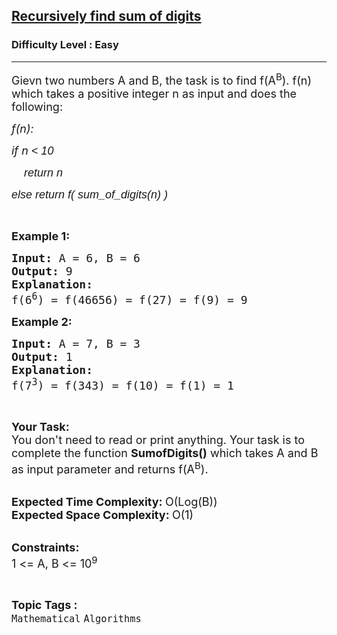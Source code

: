 <h2><a href="https://practice.geeksforgeeks.org/problems/recursively-find-sum-of-digits3558/1">Recursively find sum of digits</a></h2><h3>Difficulty Level : Easy</h3><hr><div class="problems_problem_content__Xm_eO"><p><span style="font-size:18px">Gievn two numbers A and B, the task is to find f(A<sup>B</sup>). f(n) which takes a positive integer n as input and does the following:</span></p>

<p><span style="font-size:18px"><em>f(n):</em></span></p>

<p><span style="font-size:18px"><em>if n <span style="font-family:arial,helvetica,sans-serif">&lt; 10 </span><span style="font-family:arial,helvetica,sans-serif"> </span></em></span></p>

<p><span style="font-size:18px"><em><span style="font-family:arial,helvetica,sans-serif">&nbsp;&nbsp;&nbsp; return n</span></em></span></p>

<p><span style="font-size:18px"><em><span style="font-family:arial,helvetica,sans-serif">else return f( sum_of_digits(n) )</span></em></span></p>

<p>&nbsp;</p>

<p><span style="font-size:18px"><strong>Example 1:</strong></span></p>

<pre><span style="font-size:18px"><strong>Input: </strong>A = 6, B = 6
<strong>Output: </strong>9
<strong>Explanation: </strong>
f(6<sup>6</sup>) = f(46656) = f(27) = f(9) = 9</span>
</pre>

<p><span style="font-size:18px"><strong>Example 2:</strong></span></p>

<pre><span style="font-size:18px"><strong>Input: </strong>A = 7, B = 3
<strong>Output: </strong>1
<strong>Explanation: </strong>
f(7<sup>3</sup>) = f(343) = f(10) = f(1) = 1</span>
</pre>

<p>&nbsp;</p>

<p><span style="font-size:18px"><strong>Your Task:</strong><br>
You don't need to read or print anything. Your task is to complete the function&nbsp;<strong>SumofDigits()</strong>&nbsp;which takes A and B as input parameter and returns f(A<sup>B</sup>).</span><br>
&nbsp;</p>

<p><span style="font-size:18px"><strong>Expected Time Complexity: </strong>O(Log(B))<br>
<strong>Expected Space Complexity:&nbsp;</strong>O(1)</span><br>
&nbsp;</p>

<p><span style="font-size:18px"><strong>Constraints:</strong><br>
1 &lt;= A, B &lt;= 10<sup>9</sup>&nbsp;</span></p>
</div><br><p><span style=font-size:18px><strong>Topic Tags : </strong><br><code>Mathematical</code>&nbsp;<code>Algorithms</code>&nbsp;